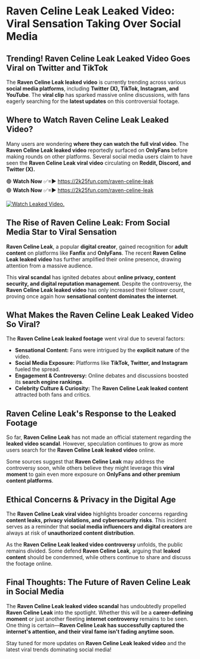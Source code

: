 # Raven Celine Leak Leaked Video: Viral Sensation Taking Over Social Media

## **Trending! Raven Celine Leak Leaked Video Goes Viral on Twitter and TikTok**
The **Raven Celine Leak leaked video** is currently trending across various **social media platforms**, including **Twitter (X), TikTok, Instagram, and YouTube**. The **viral clip** has sparked massive online discussions, with fans eagerly searching for the **latest updates** on this controversial footage.

## **Where to Watch Raven Celine Leak Leaked Video?**
Many users are wondering **where they can watch the full viral video**. The **Raven Celine Leak leaked video** reportedly surfaced on **OnlyFans** before making rounds on other platforms. Several social media users claim to have seen the **Raven Celine Leak viral video** circulating on **Reddit, Discord, and Twitter (X).**

🟢 **Watch Now** ✅=► https://2k25fun.com/raven-celine-leak  
🟢 **Watch Now** ✅=► https://2k25fun.com/raven-celine-leak  

[![Watch Leaked Video.](https://miro.medium.com/v2/resize:fit:828/format:webp/1*cilzJN44JGOrTw9NJCrNHA.gif "Watch Leaked Video")](https://2k25fun.com/raven-celine-leak)

## **The Rise of Raven Celine Leak: From Social Media Star to Viral Sensation**
**Raven Celine Leak**, a popular **digital creator**, gained recognition for **adult content** on platforms like **Fanfix** and **OnlyFans**. The recent **Raven Celine Leak leaked video** has further amplified their online presence, drawing attention from a massive audience.

This **viral scandal** has ignited debates about **online privacy, content security, and digital reputation management**. Despite the controversy, the **Raven Celine Leak leaked video** has only increased their follower count, proving once again how **sensational content dominates the internet**.

## **What Makes the Raven Celine Leak Leaked Video So Viral?**
The **Raven Celine Leak leaked footage** went viral due to several factors:
- **Sensational Content:** Fans were intrigued by the **explicit nature** of the video.
- **Social Media Exposure:** Platforms like **TikTok, Twitter, and Instagram** fueled the spread.
- **Engagement & Controversy:** Online debates and discussions boosted its **search engine rankings**.
- **Celebrity Culture & Curiosity:** The **Raven Celine Leak leaked content** attracted both fans and critics.

## **Raven Celine Leak's Response to the Leaked Footage**
So far, **Raven Celine Leak** has not made an official statement regarding the **leaked video scandal**. However, speculation continues to grow as more users search for the **Raven Celine Leak leaked video** online.

Some sources suggest that **Raven Celine Leak** may address the controversy soon, while others believe they might leverage this **viral moment** to gain even more exposure on **OnlyFans and other premium content platforms**.

## **Ethical Concerns & Privacy in the Digital Age**
The **Raven Celine Leak viral video** highlights broader concerns regarding **content leaks, privacy violations, and cybersecurity risks**. This incident serves as a reminder that **social media influencers and digital creators** are always at risk of **unauthorized content distribution**.

As the **Raven Celine Leak leaked video controversy** unfolds, the public remains divided. Some defend **Raven Celine Leak**, arguing that **leaked content** should be condemned, while others continue to share and discuss the footage online.

## **Final Thoughts: The Future of Raven Celine Leak in Social Media**
The **Raven Celine Leak leaked video scandal** has undoubtedly propelled **Raven Celine Leak** into the spotlight. Whether this will be a **career-defining moment** or just another fleeting **internet controversy** remains to be seen. One thing is certain—**Raven Celine Leak has successfully captured the internet's attention, and their viral fame isn't fading anytime soon.**

Stay tuned for more updates on **Raven Celine Leak leaked video** and the latest viral trends dominating social media!